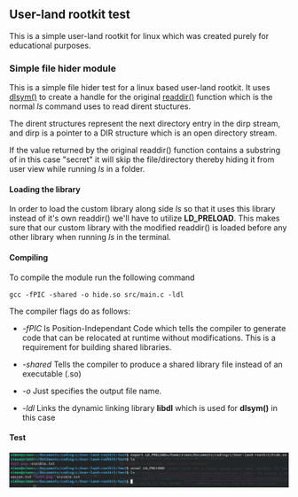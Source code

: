 ## User-land rootkit test
This is a simple user-land rootkit for linux which was created purely for educational purposes.

### Simple file hider module
This is a simple file hider test for a linux based user-land rootkit. It uses [dlsym()](https://man7.org/linux/man-pages/man3/dlsym.3.html) to create a handle for the original [readdir()](https://man7.org/linux/man-pages/man3/readdir.3.html) function which is the normal *ls* command uses to read dirent stuctures. 

The dirent structures represent the next directory entry in the dirp stream, and dirp is a pointer to a DIR structure which is an open directory stream.

If the value returned by the original readdir() function contains a substring of in this case "secret" it will skip the file/directory thereby hiding it from user view while running *ls* in a folder.

#### Loading the library
In order to load the custom library along side *ls* so that it uses this library instead of it's own readdir() we'll have to utilize **LD_PRELOAD**. This makes sure that our custom library with the modified readdir() is loaded before any other library when running *ls* in the terminal.

#### Compiling
To compile the module run the following command
```
gcc -fPIC -shared -o hide.so src/main.c -ldl
```

The compiler flags do as follows:
- *-fPIC* Is Position-Independant Code which tells the compiler to generate code that can be relocated at runtime without modifications. This is a requirement for building shared libraries.
   
- *-shared* Tells the compiler to produce a shared library file instead of an executable (.so)

- *-o* Just specifies the output file name. 

- *-ldl* Links the dynamic linking library **libdl** which is used for **dlsym()** in this case


#### Test
![image](./test/test.png)